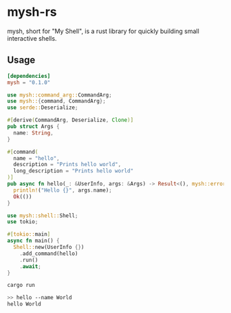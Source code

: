 # mysh-rs

mysh, short for "My Shell", is a rust library for quickly building small interactive shells.

## Usage

```toml
[dependencies]
mysh = "0.1.0"
```

```rust
use mysh::command_arg::CommandArg;
use mysh::{command, CommandArg};
use serde::Deserialize;

#[derive(CommandArg, Deserialize, Clone)]
pub struct Args {
  name: String,
}

#[command(
  name = "hello",
  description = "Prints hello world",
  long_description = "Prints hello world"
)]
pub async fn hello(_: &UserInfo, args: &Args) -> Result<(), mysh::error::Error> {
  println!("Hello {}", args.name);
  Ok(())
}
```

```rust
use mysh::shell::Shell;
use tokio;

#[tokio::main]
async fn main() {
  Shell::new(UserInfo {})
    .add_command(hello)
    .run()
    .await;
}
```

```bash
cargo run

>> hello --name World
hello World
```
